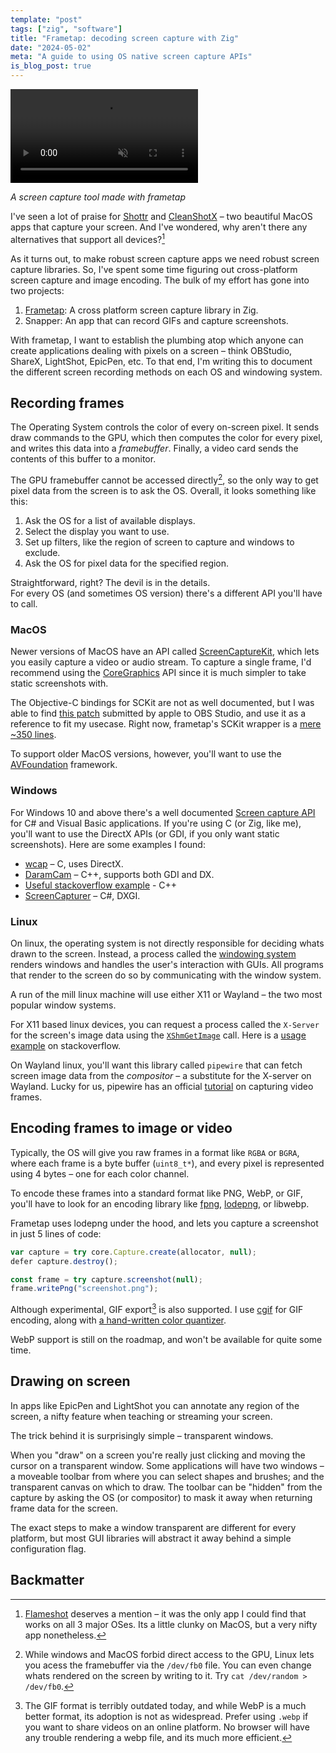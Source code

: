 ```yaml
---
template: "post"
tags: ["zig", "software"]
title: "Frametap: decoding screen capture with Zig"
date: "2024-05-02"
meta: "A guide to using OS native screen capture APIs"
is_blog_post: true
---
```


<video autoplay muted loop="true">
	<source  src="/assets/video/screencap.webm" />
</video>

*<div style="font-size: calc(var(--font-size) - 1px)">A screen capture tool made with frametap</div>*

I've seen a lot of praise for [Shottr](https://shottr.cc/) and [CleanShotX](https://cleanshot.com/) – two beautiful MacOS apps that capture your screen.
And I've wondered, why aren't there any alternatives that support all devices?[^1]

As it turns out, to make robust screen capture apps we need robust screen capture libraries.
So, I've spent some time figuring out cross-platform screen capture and image encoding. The bulk of my effort has gone into two projects:

1. [Frametap](https://github.com/srijan-paul/frametap): A cross platform screen capture library in Zig.
2. Snapper: An app that can record GIFs and capture screenshots.

With frametap, I want to establish the plumbing atop which anyone can create applications dealing with pixels on a screen – think OBStudio, ShareX, LightShot, EpicPen, etc.
To that end, I'm writing this to document the different screen recording methods on each OS and windowing system.

## Recording frames

The Operating System controls the color of every on-screen pixel.
It sends draw commands to the GPU, which then computes the color for every pixel, and writes this data into a *framebuffer*. Finally, a video card sends the contents of this buffer to a monitor.

The GPU framebuffer cannot be accessed directly[^2], so the only way to get pixel data from the screen is to ask the OS. Overall, it looks something like this:

1. Ask the OS for a list of available displays.
2. Select the display you want to use.
3. Set up filters, like the region of screen to capture and windows to exclude.
4. Ask the OS for pixel data for the specified region.

Straightforward, right?
The devil is in the details. <br>
For every OS (and sometimes OS version) there's a different API you'll have to call.

### MacOS

Newer versions of MacOS have an API called [ScreenCaptureKit](https://developer.apple.com/documentation/screencapturekit/capturing_screen_content_in_macos), which lets you easily capture a video or audio stream. To capture a single frame, I'd recommend using the [CoreGraphics](https://developer.apple.com/documentation/coregraphics) API since it is much simpler to take static screenshots with.

The Objective-C bindings for SCKit are not as well documented, but I was able to find [this patch](https://github.com/obsproject/obs-studio/pull/5875/files) submitted by apple to OBS Studio, and use it as a reference to fit my usecase.
Right now, frametap's SCKit wrapper is a [mere ~350 lines](https://github.com/srijan-paul/frametap/blob/2ea1c095e09b2328e69fdffc403d8725f85a681f/native/screencap.m).

To support older MacOS versions, however, you'll want to use the [AVFoundation](https://developer.apple.com/av-foundation/) framework.

### Windows

For Windows 10 and above there's a well documented [Screen capture API](https://learn.microsoft.com/en-us/windows/uwp/audio-video-camera/screen-capture) for C# and Visual Basic applications.  If you're using C (or Zig, like me), you'll want to use the DirectX APIs (or GDI, if you only want static screenshots). Here are some examples I found:

- [wcap](https://github.com/mmozeiko/wcap) – C, uses DirectX.
-  [DaramCam](https://github.com/daramkun/DaramCam) – C++, supports both GDI and DX.
- [Useful stackoverflow example](https://stackoverflow.com/questions/5069104/fastest-method-of-screen-capturing-on-windows) - C++
- [ScreenCapturer](https://github.com/0x2E757/ScreenCapturer) – C#, DXGI.

### Linux

On linux, the operating system is not directly responsible for deciding whats drawn to the screen.
Instead, a process called the [windowing system](https://en.wikipedia.org/wiki/Windowing_system) renders windows and handles the user's interaction with GUIs.
All programs that render to the screen do so by communicating with the window system.

A run of the mill linux machine will use either X11 or Wayland – the two most popular window systems.

For X11 based linux devices, you can request a process called the `X-Server`  for the screen's image data  using the [`XShmGetImage`](https://linux.die.net/man/3/xshmgetimage) call. Here is a [usage example](https://stackoverflow.com/questions/43442675/how-to-use-xshmgetimage-and-xshmputimage) on stackoverflow.

On Wayland linux, you'll want this library called `pipewire` that can fetch screen image data from the *compositor* – a substitute for the X-server on Wayland. Lucky for us, pipewire has an official [tutorial](https://docs.pipewire.org/page_tutorial5.html) on capturing video frames.

## Encoding frames to image or video

Typically, the OS will give you raw frames in a format like `RGBA` or `BGRA`, where each frame is a byte buffer (`uint8_t*`), and every pixel is represented using 4 bytes – one for each color channel.

To encode these frames into a standard format like PNG, WebP, or GIF, you'll have to look for an encoding library like [fpng](https://github.com/richgel999/fpng), [lodepng](https://lodev.org/lodepng/), or libwebp. 

 Frametap uses lodepng under the hood, and lets you capture a screenshot in just 5 lines of code:

```js
var capture = try core.Capture.create(allocator, null);
defer capture.destroy();

const frame = try capture.screenshot(null);
frame.writePng("screenshot.png");
```


Although experimental, GIF export[^3] is also supported.
I use [cgif](https://github.com/dloebl/cgif/) for GIF encoding, along with [a hand-written color quantizer](https://github.com/srijan-paul/frametap/blob/2ea1c095e09b2328e69fdffc403d8725f85a681f/src/quantize.zig).

WebP support is still on the roadmap, and won't be available for quite some time.

## Drawing on screen

In apps like EpicPen and LightShot you can annotate any region of the screen,
a nifty feature when teaching or streaming your screen.

The trick behind it is surprisingly simple – transparent windows.

When you "draw" on a screen you're really just clicking and moving the cursor on a transparent window. 
Some applications will have two windows – a moveable toolbar from where you can select shapes and brushes; and the transparent canvas on which to draw.
The toolbar can be "hidden" from the capture by asking the OS (or compositor) to mask it away when returning frame data for the screen.

The exact steps to make a window transparent are different for every platform, but most GUI libraries will abstract it away behind a simple configuration flag.


## Backmatter

[^1]: [Flameshot](https://flameshot.org/) deserves a mention – it was the only app I could find that works on all 3 major OSes. Its a little clunky on MacOS, but a very nifty app nonetheless.
[^2]: While windows and MacOS forbid direct access to the GPU, Linux lets you acess the framebuffer via the `/dev/fb0` file. You can even change whats rendered on the screen by writing to it. Try `cat /dev/random > /dev/fb0`.
[^3]: The GIF format is terribly outdated today, and while WebP is a much better format, its adoption is not as widespread. Prefer using `.webp` if you want to share videos on an online platform. No browser will have any trouble rendering a webp file, and its much more efficient.